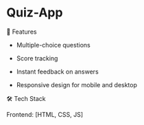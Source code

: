 # Quiz-App

🚀 Features

- Multiple-choice questions

- Score tracking

- Instant feedback on answers

- Responsive design for mobile and desktop


🛠 Tech Stack

Frontend: [HTML, CSS, JS]